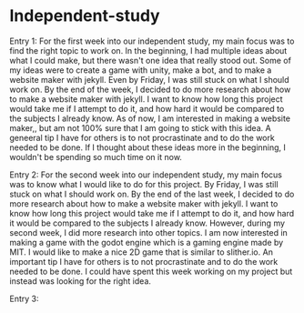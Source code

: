 # Independent-study
Entry 1:
For the first week into our independent study, my main focus was to find the right topic to work on. In the beginning, I had multiple ideas about what I could make, but there wasn't one idea that really stood out. Some of my ideas were to create a game with unity, make a bot, and to make a website maker with jekyll. Even by Friday, I was still stuck on what I should work on. By the end of the week, I decided to do more research about how to make a website maker with jekyll. I want to know how long this project would take me if I attempt to do it, and how hard it would be compared to the subjects I already know. As of now, I am interested in making a website maker,, but am not 100% sure that I am going to stick with this idea. A geneeral tip I have for others is to not procrastinate and to do the work needed to be done. If I thought about these ideas more in the beginning, I wouldn't be spending so much time on it now.

Entry 2:
For the second week into our independent study, my main focus was to know what I would like to do for this project. By Friday, I was still stuck on what I should work on. By the end of the last week, I decided to do more research about how to make a website maker with jekyll. I want to know how long this project would take me if I attempt to do it, and how hard it would be compared to the subjects I already know. However, during my second week, I did more research into other topics. I am now interested in making a game with the godot engine which is a gaming engine made by MIT. I would like to make a nice 2D game that is similar to slither.io. An important tip I have for others is to not procrastinate and to do the work needed to be done. I could have spent this week working on my project but instead was looking for the right idea.

Entry 3:




